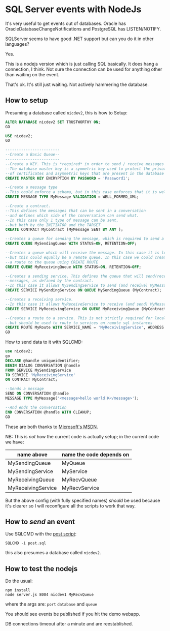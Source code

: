 # SQL Server events with NodeJs

It's very useful to get events out of databases. Oracle has
OracleDatabaseChangeNotifications and PostgreSQL has LISTEN/NOTIFY.

SQLServer seems to have good .NET support but can you do it in other
languages?

Yes.

This is a nodejs version which is just calling SQL basically. It does
hang a connection, I think. Not sure the connection can be used for
anything other than waiting on the event.

That's ok. It's still just waiting. Not actively hammering the
database.


## How to setup

Presuming a database called `nicdev2`, this is how to Setup:

```sql
ALTER DATABASE nicdev2 SET TRUSTWORTHY ON;
GO

USE nicdev2;
GO

------------------------
--Create a Basic Queue--
------------------------
--Create a KEY. This is *required* in order to send / receive messages
--The database master key is a symmetric key used to protect the private keys
--of certificates and asymmetric keys that are present in the database
CREATE MASTER KEY ENCRYPTION BY PASSWORD = 'Password1';

--Create a message type
--This could enforce a schema, but in this case enforces that it is well formed xml
CREATE MESSAGE TYPE MyMessage VALIDATION = WELL_FORMED_XML;

--Create a contract.
--This defines the messages that can be sent in a conversation
--and defines which side of the conversation can send what.
--In this case only 1 type of message can be sent,
--but both by the INITIATOR and the TARGET
CREATE CONTRACT MyContract (MyMessage SENT BY ANY );

--Creates a queue for sending the message, which is required to send a message
CREATE QUEUE MySendingQueue WITH STATUS=ON, RETENTION=OFF;

--Creates a queue which will receive the message. In this case it is local,
--but this could equally be a remote queue. In this case we could create
--a route to the queue using CREATE ROUTE
CREATE QUEUE MyReceivingQueue WITH STATUS=ON, RETENTION=OFF;

--Creates a sending service. This defines the queue that will send/receive
--messages, as defined by the contract.
--In this case it allows MySendingService to send (and receive) MyMessage
CREATE SERVICE MySendingService ON QUEUE MySendingQueue (MyContract);

--Creates a receiving service.
--In this case it allows MyReceiveService to receive (and send) MyMessage 
CREATE SERVICE MyReceivingService ON QUEUE MyReceivingQueue (MyContract);

--Creates a route to a service. This is not strictly required for local services
--but should be used to route to services on remote sql instances
CREATE ROUTE MyRoute WITH SERVICE_NAME = 'MyReceivingService', ADDRESS = 'LOCAL';
GO
```

How to send data to it with SQLCMD:

```sql
use nicdev2;
go
DECLARE @handle uniqueidentifier;
BEGIN DIALOG CONVERSATION @handle
FROM SERVICE MySendingService
TO SERVICE 'MyReceivingService'
ON CONTRACT MyContract;

--Sends a message
SEND ON CONVERSATION @handle
MESSAGE TYPE MyMessage('<message>hello world K</message>');

--And ends the conversation
END CONVERSATION @handle WITH CLEANUP;
GO
```

These are both thanks to [Microsoft's MSDN](https://blogs.msdn.microsoft.com/steven_bates/2006/01/05/service-broker-example-creation-of-a-simple-queue-and-posting-a-message/).

NB: This is *not* how the current code is actually setup; in the
current code we have:

| name above         | name the code depends on |
|--------------------|--------------------------|
| MySendingQueue     | MyQueue                  |
| MySendingService   | MyService                |
| MyReceivingQueue   | MyRecvQueue              |
| MyReceivingService | MyRecvService            |

But the above config (with fully specified names) *should* be used
because it's clearer so I will reconfigure all the scripts to work
that way.


## How to *send* an event

Use SQLCMD with the [post script](post.sql):

```
SQLCMD -i post.sql
```

this also presumes a database called `nicdev2`.

## How to test the nodejs

Do the usual:

```
npm install
node server.js 8004 nicdev1 MyRecvQueue
```

where the args are: `port` `database` and `queue`

You should see events be published if you hit the demo webapp.

DB connections timeout after a minute and are reestablished.
